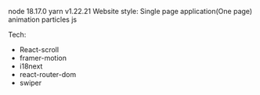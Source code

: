 node 18.17.0
yarn v1.22.21
Website style: Single page application(One page)
animation particles js

Tech:

-   React-scroll
-   framer-motion
-   i18next
-   react-router-dom
-   swiper
